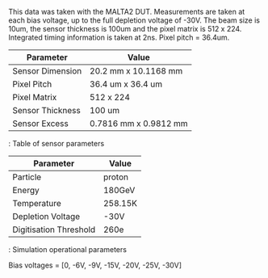 This data was taken with the MALTA2 DUT. Measurements are taken at each bias voltage, up to the full depletion voltage of -30V. The beam size is 10um, the sensor thickness is 100um and the pixel matrix is 512 x 224. Integrated timing information is taken at 2ns. Pixel pitch = 36.4um.


| Parameter        | Value                     |
|------------------|---------------------------|
| Sensor Dimension | 20.2 mm x 10.1168 mm      |
| Pixel Pitch      | 36.4 um x 36.4 um         |
| Pixel Matrix     | 512 x 224                 |
| Sensor Thickness | 100 um                    |
| Sensor Excess    | 0.7816 mm x 0.9812 mm     |

: Table of sensor parameters


| Parameter              | Value   |
|------------------------|---------|
| Particle               | proton  |
| Energy                 | 180GeV  |
| Temperature            | 258.15K |
| Depletion Voltage      | -30V    |
| Digitisation Threshold | 260e    |

: Simulation operational parameters


Bias voltages = [0, -6V, -9V, -15V, -20V, -25V, -30V]
